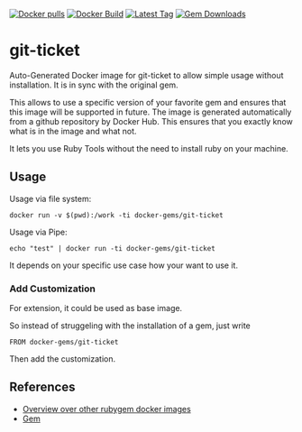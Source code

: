 [![Docker pulls](https://img.shields.io/docker/pulls/rubygem/git-ticket.svg)](https://hub.docker.com/r/rubygem/git-ticket/)
[![Docker Build](https://img.shields.io/docker/automated/rubygem/git-ticket.svg)](https://hub.docker.com/r/rubygem/git-ticket/)
[![Latest Tag](https://img.shields.io/github/tag/docker-rubygem/git-ticket.svg)](https://hub.docker.com/r/rubygem/git-ticket/)
[![Gem Downloads](https://img.shields.io/gem/dt/git-ticket.svg)](https://rubygems.org/gems/git-ticket/)
# git-ticket

Auto-Generated Docker image for git-ticket to allow simple usage without installation.
It is in sync with the original gem.

This allows to use a specific version of your favorite gem and ensures that this image will be supported in future.
The image is generated automatically from a github repository by Docker Hub.
This ensures that you exactly know what is in the image and what not.

It lets you use Ruby Tools without the need to install ruby on your machine.

## Usage

Usage via file system:

`docker run -v $(pwd):/work -ti docker-gems/git-ticket`

Usage via Pipe:

`echo "test" | docker run -ti docker-gems/git-ticket`

It depends on your specific use case how your want to use it.

### Add Customization

For extension, it could be used as base image.

So instead of struggeling with the installation of a gem, just write

`FROM docker-gems/git-ticket`

Then add the customization.

## References

 - [Overview over other rubygem docker images](https://github.com/thinkbot/docker-rubygem)
 - [Gem](https://rubygems.org/gems/git-ticket/)
